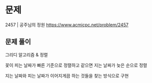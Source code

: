 # 문제

2457 | 공주님의 정원
https://www.acmicpc.net/problem/2457

## 문제 풀이

그리디 알고리즘 & 정렬

꽃이 피는 날짜가 빠른 기준으로 정렬하고 같으면 지는 날짜가 늦은 순으로 정렬

지는 날짜와 피는 날짜가 이어지게끔 하는 것들을 찾는 방식으로 구현
